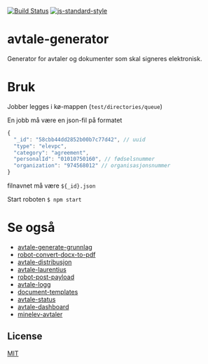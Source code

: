 [![Build Status](https://travis-ci.org/telemark/avtale-generator.svg?branch=master)](https://travis-ci.org/telemark/avtale-generator)
[![js-standard-style](https://img.shields.io/badge/code%20style-standard-brightgreen.svg?style=flat)](https://github.com/feross/standard)

# avtale-generator

Generator for avtaler og dokumenter som skal signeres elektronisk.

# Bruk

Jobber legges i kø-mappen (```test/directories/queue```)

En jobb må være en json-fil på formatet

```JavaScript
{
  "_id": "58cbb44dd2852b00b7c77d42", // uuid
  "type": "elevpc",
  "category": "agreement",
  "personalId": "01010750160", // fødselsnummer
  "organization": "974568012" // organisasjonsnummer
}
```

filnavnet må være ```${_id}.json```

Start roboten ```$ npm start```


# Se også

- [avtale-generate-grunnlag](https://github.com/telemark/avtale-generate-grunnlag)
- [robot-convert-docx-to-pdf](https://github.com/telemark/robot-convert-docx-to-pdf)
- [avtale-distribusjon](https://github.com/telemark/avtale-distribusjon)
- [avtale-laurentius]()
- [robot-post-payload](https://github.com/telemark/robot-post-payload)
- [avtale-logg](https://github.com/telemark/avtale-logg)
- [document-templates](https://github.com/telemark/document-templates)
- [avtale-status](https://github.com/telemark/avtale-status)
- [avtale-dashboard](https://github.com/telemark/avtale-dashboard)
- [minelev-avtaler](https://github.com/telemark/minelev-avtaler)

## License

[MIT](LICENSE)